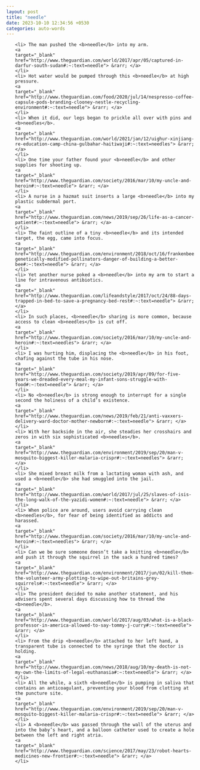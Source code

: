```yaml
---
layout: post
title: "needle"
date: 2023-10-10 12:34:56 +0530
categories: auto-words
---
```

<ol>

    <li> The man pushed the <b>needle</b> into my arm.
    <a 
    target="_blank" 
    href="http://www.theguardian.com/world/2017/apr/05/captured-in-darfur-south-sudan#:~:text=needle"> &rarr; </a>
    </li>
    <li> Hot water would be pumped through this <b>needle</b> at high pressure.
    <a 
    target="_blank" 
    href="http://www.theguardian.com/food/2020/jul/14/nespresso-coffee-capsule-pods-branding-clooney-nestle-recycling-environment#:~:text=needle"> &rarr; </a>
    </li>
    <li> When it did, our legs began to prickle all over with pins and <b>needles</b>.
    <a 
    target="_blank" 
    href="http://www.theguardian.com/world/2021/jan/12/uighur-xinjiang-re-education-camp-china-gulbahar-haitiwaji#:~:text=needles"> &rarr; </a>
    </li>
    <li> One time your father found your <b>needle</b> and other supplies for shooting up.
    <a 
    target="_blank" 
    href="http://www.theguardian.com/society/2016/mar/10/my-uncle-and-heroin#:~:text=needle"> &rarr; </a>
    </li>
    <li> A nurse in a hazmat suit inserts a large <b>needle</b> into my plastic subdermal port.
    <a 
    target="_blank" 
    href="http://www.theguardian.com/news/2019/sep/26/life-as-a-cancer-patient#:~:text=needle"> &rarr; </a>
    </li>
    <li> The faint outline of a tiny <b>needle</b> and its intended target, the egg, came into focus.
    <a 
    target="_blank" 
    href="http://www.theguardian.com/environment/2018/oct/16/frankenbees-genetically-modified-pollinators-danger-of-building-a-better-bee#:~:text=needle"> &rarr; </a>
    </li>
    <li> Yet another nurse poked a <b>needle</b> into my arm to start a line for intravenous antibiotics.
    <a 
    target="_blank" 
    href="http://www.theguardian.com/lifeandstyle/2017/oct/24/88-days-trapped-in-bed-to-save-a-pregnancy-bed-rest#:~:text=needle"> &rarr; </a>
    </li>
    <li> In such places, <b>needle</b> sharing is more common, because access to clean <b>needles</b> is cut off.
    <a 
    target="_blank" 
    href="http://www.theguardian.com/society/2016/mar/10/my-uncle-and-heroin#:~:text=needles"> &rarr; </a>
    </li>
    <li> I was hurting him, displacing the <b>needle</b> in his foot, chafing against the tube in his nose.
    <a 
    target="_blank" 
    href="http://www.theguardian.com/society/2019/apr/09/for-five-years-we-dreaded-every-meal-my-infant-sons-struggle-with-food#:~:text=needle"> &rarr; </a>
    </li>
    <li> No <b>needle</b> is strong enough to interrupt for a single second the holiness of a child’s existence.
    <a 
    target="_blank" 
    href="http://www.theguardian.com/news/2019/feb/21/anti-vaxxers-delivery-ward-doctor-mother-newborn#:~:text=needle"> &rarr; </a>
    </li>
    <li> With her backside in the air, she steadies her crosshairs and zeros in with six sophisticated <b>needles</b>.
    <a 
    target="_blank" 
    href="http://www.theguardian.com/environment/2019/sep/20/man-v-mosquito-biggest-killer-malaria-crispr#:~:text=needles"> &rarr; </a>
    </li>
    <li> She mixed breast milk from a lactating woman with ash, and used a <b>needle</b> she had smuggled into the jail.
    <a 
    target="_blank" 
    href="http://www.theguardian.com/world/2017/jul/25/slaves-of-isis-the-long-walk-of-the-yazidi-women#:~:text=needle"> &rarr; </a>
    </li>
    <li> When police are around, users avoid carrying clean <b>needles</b>, for fear of being identified as addicts and harassed.
    <a 
    target="_blank" 
    href="http://www.theguardian.com/society/2016/mar/10/my-uncle-and-heroin#:~:text=needles"> &rarr; </a>
    </li>
    <li> Can we be sure someone doesn’t take a knitting <b>needle</b> and push it through the squirrel in the sack a hundred times?
    <a 
    target="_blank" 
    href="http://www.theguardian.com/environment/2017/jun/02/kill-them-the-volunteer-army-plotting-to-wipe-out-britains-grey-squirrels#:~:text=needle"> &rarr; </a>
    </li>
    <li> The president decided to make another statement, and his advisers spent several days discussing how to thread the <b>needle</b>.
    <a 
    target="_blank" 
    href="http://www.theguardian.com/world/2017/aug/03/what-is-a-black-professor-in-america-allowed-to-say-tommy-j-curry#:~:text=needle"> &rarr; </a>
    </li>
    <li> From the drip <b>needle</b> attached to her left hand, a transparent tube is connected to the syringe that the doctor is holding.
    <a 
    target="_blank" 
    href="http://www.theguardian.com/news/2018/aug/10/my-death-is-not-my-own-the-limits-of-legal-euthanasia#:~:text=needle"> &rarr; </a>
    </li>
    <li> All the while, a sixth <b>needle</b> is pumping in saliva that contains an anticoagulant, preventing your blood from clotting at the puncture site.
    <a 
    target="_blank" 
    href="http://www.theguardian.com/environment/2019/sep/20/man-v-mosquito-biggest-killer-malaria-crispr#:~:text=needle"> &rarr; </a>
    </li>
    <li> A <b>needle</b> was passed through the wall of the uterus and into the baby’s heart, and a balloon catheter used to create a hole between the left and right atria.
    <a 
    target="_blank" 
    href="http://www.theguardian.com/science/2017/may/23/robot-hearts-medicines-new-frontier#:~:text=needle"> &rarr; </a>
    </li>